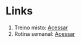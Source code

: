# Links

1. Treino misto: [Acessar](https://filipe-bacof.github.io/treinos/misto.html)
2. Rotina semanal: [Acessar](https://filipe-bacof.github.io/treinos/rotina-semanal.html)
